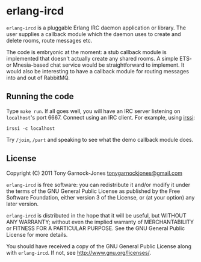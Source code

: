 # erlang-ircd

`erlang-ircd` is a pluggable Erlang IRC daemon application or
library. The user supplies a callback module which the daemon uses to
create and delete rooms, route messages etc.

The code is embryonic at the moment: a stub callback module is
implemented that doesn't actually create any shared rooms. A simple
ETS- or Mnesia-based chat service would be straightforward to
implement. It would also be interesting to have a callback module for
routing messages into and out of RabbitMQ.

## Running the code

Type `make run`. If all goes well, you will have an IRC server
listening on `localhost`'s port 6667. Connect using an IRC client. For
example, using [irssi](http://irssi.org/):

    irssi -c localhost

Try `/join`, `/part` and speaking to see what the demo callback module
does.

## License

Copyright (C) 2011 Tony Garnock-Jones <tonygarnockjones@gmail.com>

`erlang-ircd` is free software: you can redistribute it and/or modify
it under the terms of the GNU General Public License as published
by the Free Software Foundation, either version 3 of the License,
or (at your option) any later version.

`erlang-ircd` is distributed in the hope that it will be useful, but
WITHOUT ANY WARRANTY; without even the implied warranty of
MERCHANTABILITY or FITNESS FOR A PARTICULAR PURPOSE.  See the GNU
General Public License for more details.

You should have received a copy of the GNU General Public License
along with `erlang-ircd`.  If not, see <http://www.gnu.org/licenses/>.

